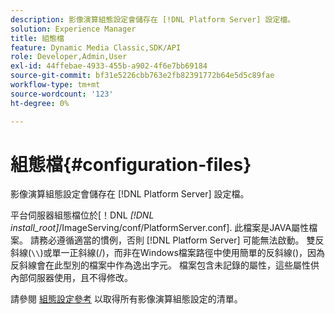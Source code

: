 ```yaml
---
description: 影像演算組態設定會儲存在 [!DNL Platform Server] 設定檔。
solution: Experience Manager
title: 組態檔
feature: Dynamic Media Classic,SDK/API
role: Developer,Admin,User
exl-id: 44ffebae-4933-455b-a902-4f6e7bb69184
source-git-commit: bf31e5226cbb763e2fb82391772b64e5d5c89fae
workflow-type: tm+mt
source-wordcount: '123'
ht-degree: 0%

---
```


# 組態檔{#configuration-files}

影像演算組態設定會儲存在 [!DNL Platform Server] 設定檔。

平台伺服器組態檔位於[！DNL *[!DNL install_root]*/ImageServing/conf/PlatformServer.conf]. 此檔案是JAVA屬性檔案。 請務必遵循適當的慣例，否則 [!DNL Platform Server] 可能無法啟動。 雙反斜線(`\\`)或單一正斜線(/)，而非在Windows檔案路徑中使用簡單的反斜線(\)，因為反斜線會在此型別的檔案中作為逸出字元。 檔案包含未記錄的屬性，這些屬性供內部伺服器使用，且不得修改。

請參閱 [組態設定參考](../../../../../ir-api/server-admin/image-rendering-api-ref/c-ir-server-administration/c-ir-configuration-settings-reference/c-ir-configuration-settings-reference.md#concept-6947a512d4c94e9fb8a71b80243fee81) 以取得所有影像演算組態設定的清單。
